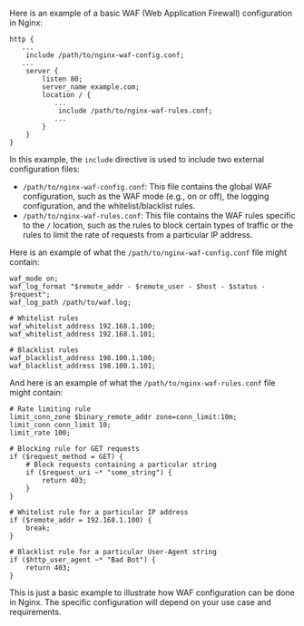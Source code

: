 Here is an example of a basic WAF (Web Application Firewall) configuration in Nginx:
```
http {
   ...
    include /path/to/nginx-waf-config.conf;
   ...
    server {
        listen 80;
        server_name example.com;
        location / {
           ...
            include /path/to/nginx-waf-rules.conf;
           ...
        }
    }
}
```
In this example, the `include` directive is used to include two external configuration files:

* `/path/to/nginx-waf-config.conf`: This file contains the global WAF configuration, such as the WAF mode (e.g., on or off), the logging configuration, and the whitelist/blacklist rules.
* `/path/to/nginx-waf-rules.conf`: This file contains the WAF rules specific to the `/` location, such as the rules to block certain types of traffic or the rules to limit the rate of requests from a particular IP address.

Here is an example of what the `/path/to/nginx-waf-config.conf` file might contain:
```
waf_mode on;
waf_log_format "$remote_addr - $remote_user - $host - $status - $request";
waf_log_path /path/to/waf.log;

# Whitelist rules
waf_whitelist_address 192.168.1.100;
waf_whitelist_address 192.168.1.101;

# Blacklist rules
waf_blacklist_address 198.100.1.100;
waf_blacklist_address 198.100.1.101;
```
And here is an example of what the `/path/to/nginx-waf-rules.conf` file might contain:
```
# Rate limiting rule
limit_conn_zone $binary_remote_addr zone=conn_limit:10m;
limit_conn conn_limit 10;
limit_rate 100;

# Blocking rule for GET requests
if ($request_method = GET) {
    # Block requests containing a particular string
    if ($request_uri ~* "some_string") {
        return 403;
    }
}

# Whitelist rule for a particular IP address
if ($remote_addr = 192.168.1.100) {
    break;
}

# Blacklist rule for a particular User-Agent string
if ($http_user_agent ~* "Bad Bot") {
    return 403;
}
```

This is just a basic example to illustrate how WAF configuration can be done in Nginx. The specific configuration will depend on your use case and requirements.